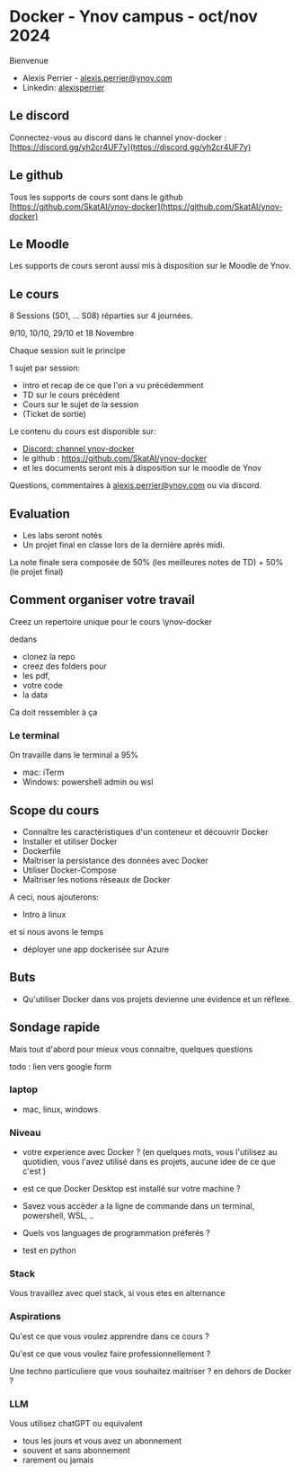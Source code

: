 # Docker - Ynov campus - oct/nov 2024

Bienvenue

* Alexis Perrier - [alexis.perrier@ynov.com](mailto:alexis.perrier@ynov.com)
* Linkedin: [alexisperrier](https://www.linkedin.com/in/alexisperrier/)

## Le discord

Connectez-vous au discord dans le channel ynov-docker : [https://discord.gg/yh2cr4UF7y](https://discord.gg/yh2cr4UF7y)

## Le github

Tous les supports de cours sont dans le github [https://github.com/SkatAI/ynov-docker](https://github.com/SkatAI/ynov-docker)

## Le Moodle

Les supports de cours seront aussi mis à disposition sur le Moodle de Ynov.

## Le cours

8 Sessions (S01, ... S08) réparties sur 4 journées.

9/10, 10/10, 29/10 et 18 Novembre

Chaque session suit le principe

1 sujet par session:

* intro et recap de ce que l'on a vu précédemment
* TD sur le cours précédent
* Cours sur le sujet de la session
* (Ticket de sortie)

Le contenu du cours est disponible sur:

* [Discord: channel ynov-docker](https://discord.gg/...)
* le github : <https://github.com/SkatAI/ynov-docker>
* et les documents seront mis à disposition sur le moodle de Ynov

Questions, commentaires à [alexis.perrier@ynov.com](mailto:alexis.perrier@ynov.com) ou via discord.

## Evaluation

* Les labs seront notés
* Un projet final en classe lors de la dernière après midi.

La note finale sera composée de 50% (les meilleures notes de TD) + 50% (le projet final)

## Comment organiser votre travail

Creez un repertoire unique pour le cours
\ynov-docker

dedans
* clonez la repo
* creez des folders pour
* les pdf,
* votre code
* la data

Ca doit ressembler à ça


### Le terminal
On travaille dans le terminal a 95%
- mac: iTerm
- Windows: powershell admin ou wsl

## Scope du cours

* Connaître les caractéristiques d'un conteneur et découvrir Docker
* Installer et utiliser Docker
* Dockerfile
* Maîtriser la persistance des données avec Docker
* Utiliser Docker-Compose
* Maîtriser les notions réseaux de Docker

A ceci, nous ajouterons:

* Intro à linux

et si nous avons le temps

* déployer une app dockerisée sur Azure

## Buts

* Qu'utiliser Docker dans vos projets devienne une évidence et un réflexe.

## Sondage rapide

Mais tout d'abord pour mieux vous connaitre, quelques questions

todo : lien vers google form

### laptop

* mac, linux, windows

### Niveau

* votre experience avec Docker ? (en quelques mots, vous l'utilisez au quotidien, vous l'avez utilisé dans es projets, aucune idee de ce que c'est )

* est ce que Docker Desktop est installé sur votre machine ?
* Savez vous accèder a la ligne de commande dans un terminal,  powershell, WSL, ..
* Quels vos languages de programmation  préferés ?
* test en python

### Stack
Vous travaillez avec quel stack, si vous etes en alternance 

### Aspirations

Qu'est ce que vous voulez apprendre dans ce cours ?

Qu'est ce que vous voulez faire professionnellement ?

Une techno particuliere que vous souhaitez maitriser ? en dehors de Docker ?
### LLM

Vous utilisez chatGPT ou equivalent

* tous les jours et vous avez un abonnement
* souvent et sans abonnement
* rarement ou jamais
